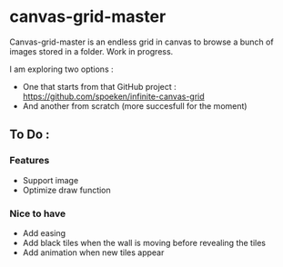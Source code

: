 # canvas-grid-master

Canvas-grid-master is an endless grid in canvas to browse a bunch of images stored in a folder.
Work in progress.

I am exploring two options :
* One that starts from that GitHub project : https://github.com/spoeken/infinite-canvas-grid
* And another from scratch (more succesfull for the moment)


## To Do :

### Features
* Support image
* Optimize draw function


### Nice to have
* Add easing
* Add black tiles when the wall is moving before revealing the tiles
* Add animation when new tiles appear

